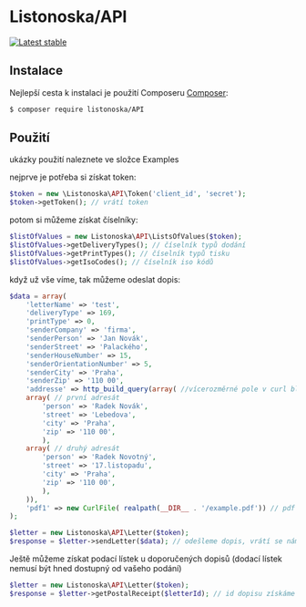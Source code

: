 Listonoska/API
======

[![Latest stable](https://img.shields.io/packagist/v/listonoska/API.svg)](https://packagist.org/packages/Listonoska/API)

Instalace
------------

Nejlepší cesta k instalaci je použití Composeru [Composer](http://getcomposer.org/):

```sh
$ composer require listonoska/API
```

Použití
------------
ukázky použití naleznete ve složce Examples

nejprve je potřeba si získat token:

```PHP
$token = new \Listonoska\API\Token('client_id', 'secret');
$token->getToken(); // vrátí token
```

potom si můžeme získat číselníky:
```PHP
$listOfValues = new Listonoska\API\ListsOfValues($token);
$listOfValues->getDeliveryTypes(); // číselník typů dodání
$listOfValues->getPrintTypes(); // číselník typů tisku
$listOfValues->getIsoCodes(); // číselník iso kódů
```

když už vše víme, tak můžeme odeslat dopis:
```PHP
$data = array(
    'letterName' => 'test',
    'deliveryType' => 169,
    'printType' => 0,
    'senderCompany' => 'firma',
    'senderPerson' => 'Jan Novák',
    'senderStreet' => 'Palackého',
    'senderHouseNumber' => 15,
    'senderOrientationNumber' => 5,
    'senderCity' => 'Praha',
    'senderZip' => '110 00',
    'addresse' => http_build_query(array( //vícerozměrné pole v curl blbne, ale pokud z adres postavíme takto query, tak to listonoška pochopí
	array( // první adresát
	    'person' => 'Radek Novák',
	    'street' => 'Lebedova',
	    'city' => 'Praha',
	    'zip' => '110 00',
        ),
	array( // druhý adresát
	    'person' => 'Radek Novotný',
	    'street' => '17.listopadu',
	    'city' => 'Praha',
	    'zip' => '110 00',
        ),	
    )),
    'pdf1' => new CurlFile( realpath(__DIR__ . '/example.pdf')) // pdf soubor
);

$letter = new Listonoska\API\Letter($token); 
$response = $letter->sendLetter($data); // odešleme dopis, vrátí se nám info o odeslaném dopisu
```

Ještě můžeme získat podací lístek u doporučených dopisů (dodací lístek nemusí být hned dostupný od vašeho podání)
```PHP
$letter = new Listonoska\API\Letter($token); 
$response = $letter->getPostalReceipt($letterId); // id dopisu získáme z odpovědi po odeslání dopisu
```
